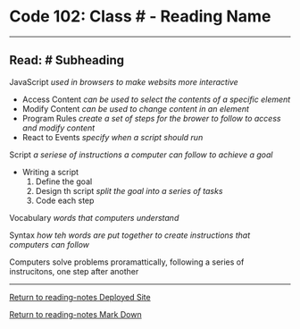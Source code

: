 # Code 102: Class \# - Reading Name
***
## Read: # Subheading

JavaScript *used in browsers to make websits more interactive*

- Access Content *can be used to select the contents of a specific element*
- Modify Content *can be used to change content in an element*
- Program Rules *create a set of steps for the brower to follow to access and modify content*
- React to Events *specify when a script should run*

Script *a seriese of instructions a computer can follow to achieve a goal*

- Writing a script
  1. Define the goal
  2. Design th script *split the goal into a series of tasks*
  3. Code each step

Vocabulary *words that computers understand*

Syntax *how teh words are put together to create instructions that computers can follow*

Computers solve problems proramattically, following a series of instrucitons, one step after another



***
[Return to reading-notes Deployed Site](https://paneks19.github.io/reading-notes/)

[Return to reading-notes Mark Down](https://github.com/paneks19/reading-notes)
